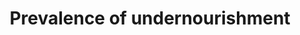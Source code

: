 ---
actual_indicator_available: null
actual_indicator_available_description: null
comments_and_limitations: null
data_non_statistical: true
date_metadata_updated: null
date_of_national_source_publication: null
disaggregation_categories: null
disaggregation_geography: null
goal_meta_link: http://unstats.un.org/sdgs/files/metadata-compilation/Metadata-Goal-2.pdf
graph: null
graph_title: Prevalence of undernourishment
graph_type: null
has_metadata: true
indicator: 2.1.1
indicator_definition: 'The Prevalence of Undernourishment (PoU) is defined as the
  probability that a randomly selected individual from the reference population is
  found to consume less than his/her calorie requirement for an active and healthy
  life. It is written as: ______ = '' __(__)____ __<________ where f(x) is the probability
  density function of per capita calorie consumption and MDER is a Minimum Dietary
  Energy Requirement. The MDER threshold is computed on the basis of normative energy
  requirement standards referred to a minimum level of physical activity. Estimates
  of the number of undernourished (NoU) - calculated by multiplying the PoU by the
  size of the reference population - are used to monitor progress towards the World
  Food Summit goal of reducing by half the number of people suffering from undernourishment.
  The parameters needed for the calculation of the indicator are: the mean level of
  dietary energy consumption (DEC); a cut-off point defined as the Minimum Dietary
  Energy Requirement (MDER); the coefficient of variation (CV) as a parameter accounting
  for inequality in food consumption; and a skewedness (SK) parameter accounting for
  asymmetry in the distribution. The DEC as well as the MDER are updated annually,
  with the former calculated from the FAO Food Balance Sheets. The MDER is calculated
  as a weighted average of energy requirements according to sex and age class, and
  is updated each year from UN population ratio data. The inequality in food consumption
  parameters are derived from National Household Survey data when such data is available
  and reliable. Due to the limited number of available household surveys, the inequality
  in food access parameters are updated much less frequently over time than the DEC
  and MDER parameters.'
indicator_name: Prevalence of undernourishment
indicator_sort_order: 02-01-01
indicator_variable: null
international_and_national_references: null
layout: indicator
method_of_computation: ''
periodicity: null
permalink: /2-1-1/
published: false
rationale_interpretation: ''
reporting_status: notstarted
scheduled_update_by_SDG_team: null
scheduled_update_by_national_source: null
sdg_goal: 2
source_active_1: true
source_agency_staff_email_1: null
source_agency_staff_name_1: null
source_agency_survey_dataset_1: null
source_notes_1: null
source_title_1: null
source_url_1: null
target: By 2030, end hunger and ensure access by all people, in particular the poor
  and people in vulnerable situations, including infants, to safe, nutritious and
  sufficient food all year round.
target_id: '2.1'
time_period: null
title: Prevalence of undernourishment
un_custodial_agency: FAO
un_designated_tier: '1'
unit_of_measure: null
variable_description: null
variable_notes: null
---